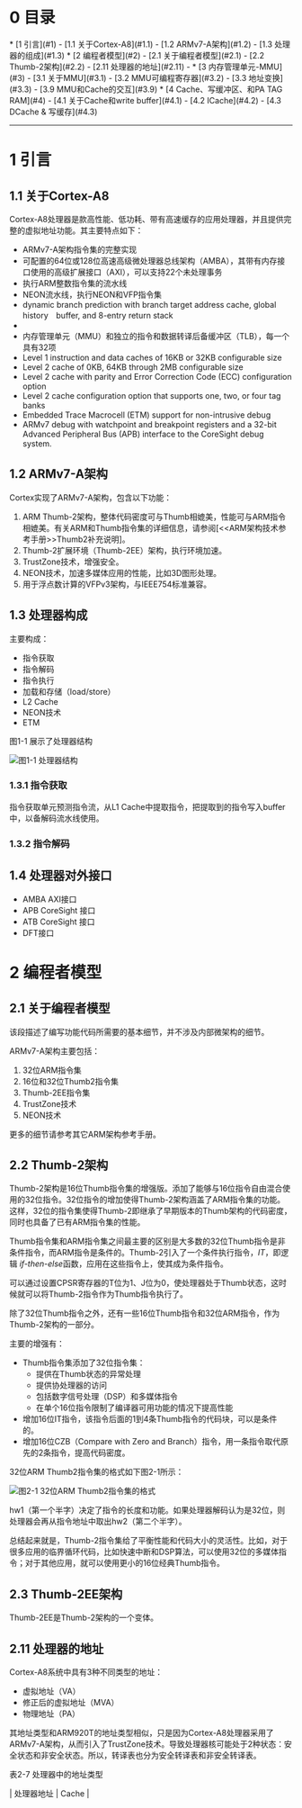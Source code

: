 <h1 id="0">0 目录</h1>
* [1 引言](#1)
    - [1.1 关于Cortex-A8](#1.1)
    - [1.2 ARMv7-A架构](#1.2)
    - [1.3 处理器的组成](#1.3)
* [2 编程者模型](#2)
    - [2.1 关于编程者模型](#2.1)
    - [2.2 Thumb-2架构](#2.2)
    - [2.11 处理器的地址](#2.11)
    -
* [3 内存管理单元-MMU](#3)
    - [3.1 关于MMU](#3.1)
    - [3.2 MMU可编程寄存器](#3.2)
    - [3.3 地址变换](#3.3)
    - [3.9 MMU和Cache的交互](#3.9)
* [4 Cache、写缓冲区、和PA TAG RAM](#4)
    - [4.1 关于Cache和write buffer](#4.1)
    - [4.2 ICache](#4.2)
    - [4.3 DCache & 写缓存](#4.3)


---

<h1 id="1">1 引言</h1>

<h2 id="1.1">1.1 关于Cortex-A8</h2>

Cortex-A8处理器是款高性能、低功耗、带有高速缓存的应用处理器，并且提供完整的虚拟地址功能。其主要特点如下：

* ARMv7-A架构指令集的完整实现
* 可配置的64位或128位高速高级微处理器总线架构（AMBA），其带有内存接口使用的高级扩展接口（AXI），可以支持22个未处理事务
* 执行ARM整数指令集的流水线
* NEON流水线，执行NEON和VFP指令集
* dynamic branch prediction with branch target address cache, global history　buffer, and 8-entry return stack
*
* 内存管理单元（MMU）和独立的指令和数据转译后备缓冲区（TLB），每一个具有32项
* Level 1 instruction and data caches of 16KB or 32KB configurable size
* Level 2 cache of 0KB, 64KB through 2MB configurable size
* Level 2 cache with parity and Error Correction Code (ECC) configuration option
* Level 2 cache configuration option that supports one, two, or four tag banks
* Embedded Trace Macrocell (ETM) support for non-intrusive debug
* ARMv7 debug with watchpoint and breakpoint registers and a 32-bit Advanced Peripheral Bus (APB) interface to the CoreSight debug system.

<h2 id="1.2">1.2 ARMv7-A架构</h2>

Cortex实现了ARMv7-A架构，包含以下功能：

1. ARM Thumb-2架构，整体代码密度可与Thumb相媲美，性能可与ARM指令相媲美。有关ARM和Thumb指令集的详细信息，请参阅[<<ARM架构技术参考手册>>Thumb2补充说明]。
2. Thumb-2扩展环境（Thumb-2EE）架构，执行环境加速。
3. TrustZone技术，增强安全。
4. NEON技术，加速多媒体应用的性能，比如3D图形处理。
5. 用于浮点数计算的VFPv3架构，与IEEE754标准兼容。

<h2 id="1.3">1.3 处理器构成</h2>

主要构成：

* 指令获取
* 指令解码
* 指令执行
* 加载和存储（load/store）
* L2 Cache
* NEON技术
* ETM

图1-1 展示了处理器结构

![图1-1 处理器结构](https://raw.githubusercontent.com/tupelo-shen/my_test/master/doc/linux/arm-architecture/arm.com.sites/images/Cortex-A8-Picture1-1.PNG)

<h3 id="1.3.1">1.3.1 指令获取</h3>

指令获取单元预测指令流，从L1 Cache中提取指令，把提取到的指令写入buffer中，以备解码流水线使用。

<h3 id="1.3.2">1.3.2 指令解码</h3>

<h2 id="1.4">1.4 处理器对外接口</h2>

* AMBA AXI接口
* APB CoreSight 接口
* ATB CoreSight 接口
* DFT接口

<h1 id="2">2 编程者模型</h1>

<h2 id="2.1">2.1 关于编程者模型</h2>

该段描述了编写功能代码所需要的基本细节，并不涉及内部微架构的细节。

ARMv7-A架构主要包括：

1. 32位ARM指令集
2. 16位和32位Thumb2指令集
3. Thumb-2EE指令集
4. TrustZone技术
5. NEON技术

更多的细节请参考其它ARM架构参考手册。

<h2 id="2.2">2.2 Thumb-2架构</h2>

Thumb-2架构是16位Thumb指令集的增强版。添加了能够与16位指令自由混合使用的32位指令。32位指令的增加使得Thumb-2架构涵盖了ARM指令集的功能。这样，32位的指令集使得Thumb-2即继承了早期版本的Thumb架构的代码密度，同时也具备了已有ARM指令集的性能。

Thumb指令集和ARM指令集之间最主要的区别是大多数的32位Thumb指令是非条件指令，而ARM指令是条件的。Thumb-2引入了一个条件执行指令，*IT*，即逻辑 *if-then-else*函数，应用在这些指令上，使其成为条件指令。

可以通过设置CPSR寄存器的T位为1、J位为0，使处理器处于Thumb状态，这时候就可以将Thumb-2指令作为Thumb指令执行了。

除了32位Thumb指令之外，还有一些16位Thumb指令和32位ARM指令，作为Thumb-2架构的一部分。

主要的增强有：

* Thumb指令集添加了32位指令集：
    - 提供在Thumb状态的异常处理
    - 提供协处理器的访问
    - 包括数字信号处理（DSP）和多媒体指令
    - 在单个16位指令限制了编译器可用功能的情况下提高性能
* 增加16位IT指令，该指令后面的1到4条Thumb指令的代码块，可以是条件的。
* 增加16位CZB（Compare with Zero and Branch）指令，用一条指令取代原先的2条指令，提高代码密度。

32位ARM Thumb2指令集的格式如下图2-1所示：

![图2-1 32位ARM Thumb2指令集的格式](https://raw.githubusercontent.com/tupelo-shen/my_test/master/doc/linux/arm-architecture/arm.com.sites/images/Cortex-A8-Picture2-1.PNG)

hw1（第一个半字）决定了指令的长度和功能。如果处理器解码认为是32位，则处理器会再从指令地址中取出hw2（第二个半字）。

总结起来就是，Thumb-2指令集给了平衡性能和代码大小的灵活性。比如，对于很多应用的临界循环代码，比如快速中断和DSP算法，可以使用32位的多媒体指令；对于其他应用，就可以使用更小的16位经典Thumb指令。

<h2 id="2.3">2.3 Thumb-2EE架构</h2>

Thumb-2EE是Thumb-2架构的一个变体。

<h2 id="2.11">2.11 处理器的地址</h2>

Cortex-A8系统中具有3种不同类型的地址：

* 虚拟地址（VA）
* 修正后的虚拟地址（MVA）
* 物理地址（PA）

其地址类型和ARM920T的地址类型相似，只是因为Cortex-A8处理器采用了ARMv7-A架构，从而引入了TrustZone技术。导致处理器核可能处于2种状态：安全状态和非安全状态。所以，转译表也分为安全转译表和非安全转译表。

表2-7 处理器中的地址类型

| 处理器地址 | Cache |
